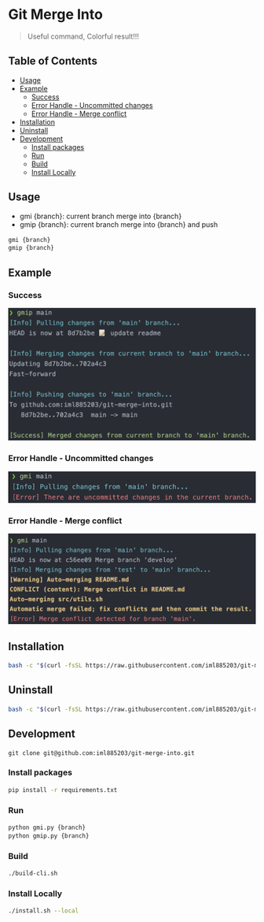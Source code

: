 # Git Merge Into

> Useful command, Colorful result!!!

## Table of Contents

<!-- toc -->

- [Usage](#usage)
- [Example](#example)
  * [Success](#success)
  * [Error Handle - Uncommitted changes](#error-handle---uncommitted-changes)
  * [Error Handle - Merge conflict](#error-handle---merge-conflict)
- [Installation](#installation)
- [Uninstall](#uninstall)
- [Development](#development)
  * [Install packages](#install-packages)
  * [Run](#run)
  * [Build](#build)
  * [Install Locally](#install-locally)

<!-- tocstop -->

## Usage
- gmi {branch}: current branch merge into {branch}
- gmip {branch}: current branch merge into {branch} and push

```bash
gmi {branch}
gmip {branch}
```

## Example

### Success

![](./readme/success.png)

### Error Handle - Uncommitted changes

![](./readme/uncommitted-changes.png)

### Error Handle - Merge conflict

![](./readme/merge-conflict.png)

## Installation

```bash
bash -c "$(curl -fsSL https://raw.githubusercontent.com/iml885203/git-merge-into/main/install-cli.sh)"
```

## Uninstall

```bash
bash -c "$(curl -fsSL https://raw.githubusercontent.com/iml885203/git-merge-into/main/uninstall-cli.sh)"
```

## Development

```
git clone git@github.com:iml885203/git-merge-into.git
```

### Install packages
```bash
pip install -r requirements.txt
```

### Run
```bash
python gmi.py {branch}
python gmip.py {branch}
```

### Build
```bash
./build-cli.sh
```

### Install Locally
```bash
./install.sh --local
```
